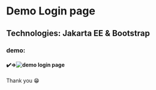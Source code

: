# Demo Login page
## Technologies: Jakarta EE & Bootstrap
### demo:
#### ✔️=>![demo login page](https://github.com/user-attachments/assets/8a43f2e0-9d52-4e6f-bd5e-715b47ee66f6)
Thank you 😁
